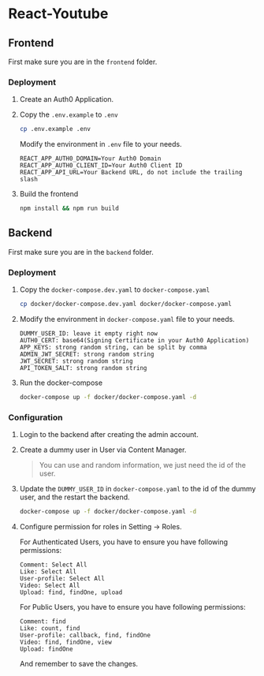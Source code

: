 # React-Youtube

## Frontend

First make sure you are in the `frontend` folder.

### Deployment

1. Create an Auth0 Application.

2. Copy the `.env.example` to `.env`
    ```bash
    cp .env.example .env
    ```
   Modify the environment in `.env` file to your needs.
    ```
   REACT_APP_AUTH0_DOMAIN=Your Auth0 Domain
   REACT_APP_AUTH0_CLIENT_ID=Your Auth0 Client ID
   REACT_APP_API_URL=Your Backend URL, do not include the trailing slash
   ```

3. Build the frontend
    ```bash
    npm install && npm run build
    ```

## Backend

First make sure you are in the `backend` folder.

### Deployment

1. Copy the `docker-compose.dev.yaml` to `docker-compose.yaml`
    ```bash
    cp docker/docker-compose.dev.yaml docker/docker-compose.yaml
    ```

2. Modify the environment in `docker-compose.yaml` file to your needs.
    ```
   DUMMY_USER_ID: leave it empty right now
   AUTH0_CERT: base64(Signing Certificate in your Auth0 Application)
   APP_KEYS: strong random string, can be split by comma
   ADMIN_JWT_SECRET: strong random string
   JWT_SECRET: strong random string
   API_TOKEN_SALT: strong random string
   ```

3. Run the docker-compose
    ```bash
    docker-compose up -f docker/docker-compose.yaml -d
    ```

### Configuration

1. Login to the backend after creating the admin account.

2. Create a dummy user in User via Content Manager.
   > You can use and random information, we just need the id of the user.

3. Update the `DUMMY_USER_ID` in `docker-compose.yaml` to the id of the dummy user, and the restart the backend.
    ```bash
    docker-compose up -f docker/docker-compose.yaml -d
    ```

4. Configure permission for roles in Setting -> Roles.

   For Authenticated Users, you have to ensure you have following permissions:
   ```
   Comment: Select All
   Like: Select All
   User-profile: Select All
   Video: Select All
   Upload: find, findOne, upload
   ```
   For Public Users, you have to ensure you have following permissions:
   ```
   Comment: find
   Like: count, find
   User-profile: callback, find, findOne
   Video: find, findOne, view
   Upload: findOne
    ```
   And remember to save the changes.